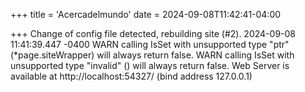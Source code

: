 +++
title = 'Acercadelmundo'
date = 2024-09-08T11:42:41-04:00

+++
Change of config file detected, rebuilding site (#2).
2024-09-08 11:41:39.447 -0400
WARN  calling IsSet with unsupported type "ptr" (*page.siteWrapper) will always return false.
WARN  calling IsSet with unsupported type "invalid" (<nil>) will always return false.
Web Server is available at http://localhost:54327/ (bind address 127.0.0.1)